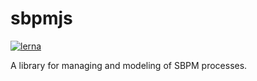 # sbpmjs

[![lerna](https://img.shields.io/badge/maintained%20with-lerna-cc00ff.svg)](https://lerna.js.org/)

A library for managing and modeling of SBPM processes.
